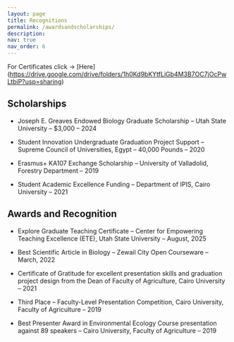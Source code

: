 ```yaml
---
layout: page
title: Recognitions
permalink: /awardsandscholarships/
description:
nav: true
nav_order: 6
---
```

For Certificates click -> [Here] (https://drive.google.com/drive/folders/1h0Kd9bKYtfLiGb4M3B7OC7jOcPwLtbiP?usp=sharing) 

## Scholarships

- Joseph E. Greaves Endowed Biology Graduate Scholarship – Utah State University – $3,000 – 2024

- Student Innovation Undergraduate Graduation Project Support – Supreme Council of Universities, Egypt – 40,000 Pounds  – 2020

- Erasmus+ KA107 Exchange Scholarship – University of Valladolid, Forestry Department – 2019

- Student Academic Excellence Funding – Department of IPIS, Cairo University  – 2021

## Awards and Recognition

- Explore Graduate Teaching Certificate – Center for Empowering Teaching Excellence (ETE), Utah State University – August, 2025

- Best Scientific Article in Biology – Zewail City Open Courseware – March, 2022

- Certificate of Gratitude for excellent presentation skills and graduation project design from the Dean of Faculty of Agriculture, Cairo University – 2021

- Third Place – Faculty-Level Presentation Competition, Cairo University, Faculty of Agriculture – 2019

- Best Presenter Award in Environmental Ecology Course presentation against 89 speakers – Cairo University, Faculty of Agriculture – 2019
